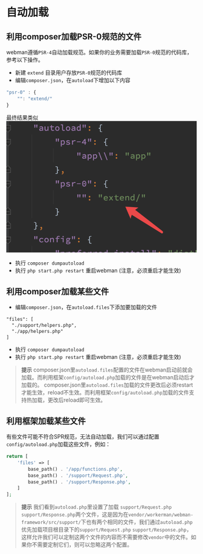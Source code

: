 # 自动加载

## 利用composer加载PSR-0规范的文件
webman遵循`PSR-4`自动加载规范。如果你的业务需要加载`PSR-0`规范的代码库，参考以下操作。

- 新建 `extend` 目录用户存放`PSR-0`规范的代码库
- 编辑`composer.json`，在`autoload`下增加以下内容

```js
"psr-0" : {
    "": "extend/"
}
```
最终结果类似
![](../../assets/img/psr0.png)

- 执行 `composer dumpautoload`
- 执行 `php start.php restart` 重启webman (注意，必须重启才能生效) 

## 利用composer加载某些文件

- 编辑`composer.json`，在`autoload.files`下添加要加载的文件
```
"files": [
  "./support/helpers.php",
  "./app/helpers.php"
]
```

- 执行 `composer dumpautoload`
- 执行 `php start.php restart` 重启webman (注意，必须重启才能生效) 

> **提示**
> composer.json里`autoload.files`配置的文件在webman启动前就会加载。而利用框架`config/autoload.php`加载的文件是在webman启动后才加载的。
> composer.json里`autoload.files`加载的文件更改后必须restart才能生效，reload不生效。而利用框架`config/autoload.php`加载的文件支持热加载，更改后reload即可生效。


## 利用框架加载某些文件
有些文件可能不符合SPR规范，无法自动加载，我们可以通过配置`config/autoload.php`加载这些文件，例如：
```php
return [
    'files' => [
        base_path() . '/app/functions.php',
        base_path() . '/support/Request.php', 
        base_path() . '/support/Response.php',
    ]
];
```
 > **提示**
 > 我们看到`autoload.php`里设置了加载 `support/Request.php` `support/Response.php`两个文件，这是因为在`vendor/workerman/webman-framework/src/support/`下也有两个相同的文件，我们通过`autoload.php`优先加载项目根目录下的`support/Request.php` `support/Response.php`，这样允许我们可以定制这两个文件的内容而不需要修改`vendor`中的文件。如果你不需要定制它们，则可以忽略这两个配置。
